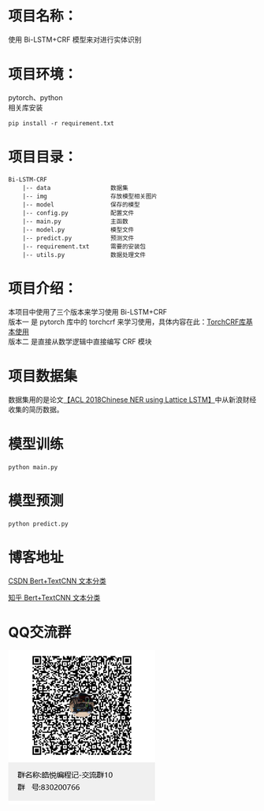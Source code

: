 # 项目名称：
使用 Bi-LSTM+CRF 模型来对进行实体识别

# 项目环境：
pytorch、python   
相关库安装
```
pip install -r requirement.txt
```

# 项目目录：
```
Bi-LSTM-CRF  
    |-- data                 数据集   
    |-- img                  存放模型相关图片            
    |-- model                保存的模型               
    |-- config.py            配置文件                              
    |-- main.py              主函数                      
    |-- model.py             模型文件                     
    |-- predict.py           预测文件                         
    |-- requirement.txt      需要的安装包
    |-- utils.py             数据处理文件
```

# 项目介绍：
本项目中使用了三个版本来学习使用 Bi-LSTM+CRF                      
版本一 是 pytorch 库中的 torchcrf 来学习使用，具体内容在此：[TorchCRF库基本使用](./版本一/TorchCRF库基本使用.md)                        
版本二 是直接从数学逻辑中直接编写 CRF 模块

# 项目数据集
数据集用的是论文[【ACL 2018Chinese NER using Lattice LSTM】](https://github.com/jiesutd/LatticeLSTM)中从新浪财经收集的简历数据。

# 模型训练
`python main.py`

# 模型预测
`python predict.py`

# 博客地址
[CSDN Bert+TextCNN 文本分类](https://blog.csdn.net/qq_48764574/article/details/126323731)

[知乎 Bert+TextCNN 文本分类](https://zhuanlan.zhihu.com/p/642209326)

# QQ交流群
![QQ群](img/QQ群.jpg)   

